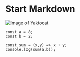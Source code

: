 # Start Markdown

![Image of Yaktocat](https://octodex.github.com/images/yaktocat.png)

```
const a = 8;
const b = 2;

const sum = (x,y) => x + y;
console.log(sum(a,b));
```
